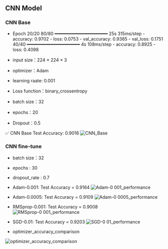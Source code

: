 ## CNN Model
### CNN Base
- Epoch 20/20
80/80 ━━━━━━━━━━━━━━━━━━━━ 25s 315ms/step - accuracy: 0.9702 - loss: 0.0753 - val_accuracy: 0.9365 - val_loss: 0.1751
40/40 ━━━━━━━━━━━━━━━━━━━━ 4s 108ms/step - accuracy: 0.8925 - loss: 0.4098

- input size：224 × 224 × 3
- optimizer：Adam
- learning raate: 0.001
- Loss function：binary_crossentropy
- batch size：32
- epochs：20
- Dropout：0.5

✅ CNN Base Test Accuracy: 0.9016
![CNN_Base](https://github.com/user-attachments/assets/ee1bc653-33d7-4bc8-816d-bed08358300c)


### CNN fine-tune

- batch size：32
- epochs : 30
- dropout_rate : 0.7

- Adam-0.001: Test Accuracy = 0.9164
![Adam-0 001_performance](https://github.com/user-attachments/assets/6c261c59-fdef-4156-8f30-0f201fa789d3)

- Adam-0.0005: Test Accuracy = 0.9109
![Adam-0 0005_performance](https://github.com/user-attachments/assets/85fe7d3b-2564-4324-b4cb-dc93ffc6e6a5)

- RMSprop-0.001: Test Accuracy = 0.9008
![RMSprop-0 001_performance](https://github.com/user-attachments/assets/06fdacf1-d1f5-4aed-aa74-0a1387069a3a)

- SGD-0.01: Test Accuracy = 0.9203
![SGD-0 01_performance](https://github.com/user-attachments/assets/10f7c88c-0b67-45c4-ad58-9d9b401de716)

- optimizer_accuracy_comparison

![optimizer_accuracy_comparison](https://github.com/user-attachments/assets/dde241f0-bb3c-4d12-ad62-e503a4466183)



